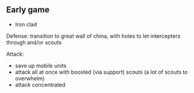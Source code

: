 ## Early game
- Iron clad

Defense:
transition to great wall of china, with holes to let intercepters through and/or scouts

Attack:
- save up mobile units
- attack all at once with boosted (via support) scouts (a lot of scouts to overwhelm)
- attack concentrated
